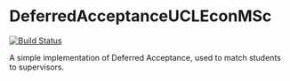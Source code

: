 # DeferredAcceptanceUCLEconMSc

[![Build Status](https://github.com/joaovgranja/DeferredAcceptanceUCLEconMSc.jl/actions/workflows/CI.yml/badge.svg?branch=main)](https://github.com/joaovgranja/DeferredAcceptanceUCLEconMSc.jl/actions/workflows/CI.yml?query=branch%3Amain)

A simple implementation of Deferred Acceptance, used to match students to supervisors.